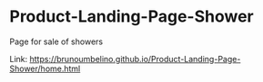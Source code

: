 # Product-Landing-Page-Shower
Page for sale of showers

Link: https://brunoumbelino.github.io/Product-Landing-Page-Shower/home.html
